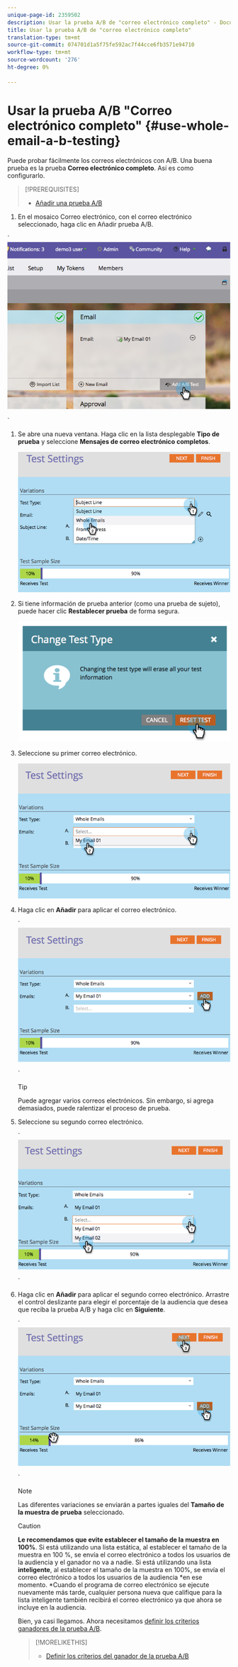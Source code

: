 ```yaml
---
unique-page-id: 2359502
description: Usar la prueba A/B de "correo electrónico completo" - Documentos de marketing - Documentación del producto
title: Usar la prueba A/B de "correo electrónico completo"
translation-type: tm+mt
source-git-commit: 074701d1a5f75fe592ac7f44cce6fb3571e94710
workflow-type: tm+mt
source-wordcount: '276'
ht-degree: 0%

---
```



# Usar la prueba A/B &quot;Correo electrónico completo&quot; {#use-whole-email-a-b-testing}

Puede probar fácilmente los correos electrónicos con A/B. Una buena prueba es la prueba **Correo electrónico completo**. Así es como configurarlo.

>[!PREREQUISITES]
>
>* [Añadir una prueba A/B](add-an-a-b-test.md)

>



1. En el mosaico Correo electrónico, con el correo electrónico seleccionado, haga clic en Añadir prueba A/B.

` ![](assets/image2014-9-12-15-3a22-3a12.png)

`

1. Se abre una nueva ventana. Haga clic en la lista desplegable **Tipo de prueba** y seleccione **Mensajes de correo electrónico completos**.

   ![](assets/image2014-9-12-15-3a22-3a27.png)

1. Si tiene información de prueba anterior (como una prueba de sujeto), puede hacer clic **Restablecer prueba** de forma segura.

   ![](assets/image2014-9-12-15-3a22-3a40.png)

1. Seleccione su primer correo electrónico.

   ![](assets/image2014-9-12-15-3a22-3a52.png)

1. Haga clic en **Añadir** para aplicar el correo electrónico.

   ` ![](assets/image2014-9-12-15-3a23-3a20.png)

   `

   >[!TIP]
   >
   >Puede agregar varios correos electrónicos. Sin embargo, si agrega demasiados, puede ralentizar el proceso de prueba.

1. Seleccione su segundo correo electrónico.

   ` ![](assets/image2014-9-12-15-3a23-3a49.png)

   `

1. Haga clic en **Añadir** para aplicar el segundo correo electrónico. Arrastre el control deslizante para elegir el porcentaje de la audiencia que desea que reciba la prueba A/B y haga clic en **Siguiente**.

   ` ![](assets/image2014-9-12-15-3a24-3a1.png)

   `

   >[!NOTE]
   >
   >Las diferentes variaciones se enviarán a partes iguales del **Tamaño de la muestra de prueba** seleccionado.

   >[!CAUTION]
   >
   >**Le recomendamos que evite establecer el tamaño de la muestra en 100%**. Si está utilizando una lista estática, al establecer el tamaño de la muestra en 100 %, se envía el correo electrónico a todos los usuarios de la audiencia y el ganador no va a nadie. Si está utilizando una lista **inteligente**, al establecer el tamaño de la muestra en 100%, se envía el correo electrónico a todos los usuarios de la audiencia *en ese momento. *Cuando el programa de correo electrónico se ejecute nuevamente más tarde, cualquier persona nueva que califique para la lista inteligente también recibirá el correo electrónico ya que ahora se incluye en la audiencia.

   Bien, ya casi llegamos. Ahora necesitamos [definir los criterios ganadores de la prueba A/B](define-the-a-b-test-winner-criteria.md).

   >[!MORELIKETHIS]
   >
   >
   >    
   >    
   >    * [Definir los criterios del ganador de la prueba A/B](define-the-a-b-test-winner-criteria.md)



